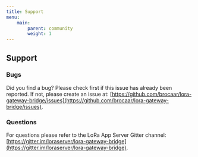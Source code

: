 ```yaml
---
title: Support
menu:
    main:
        parent: community
        weight: 1
---
```


## Support

### Bugs

Did you find a bug? Please check first if this issue has already been reported.
If not, please create an issue at:
[https://github.com/brocaar/lora-gateway-bridge/issues](https://github.com/brocaar/lora-gateway-bridge/issues).

### Questions

For questions please refer to the LoRa App Server Gitter channel:
[https://gitter.im/loraserver/lora-gateway-bridge](https://gitter.im/loraserver/lora-gateway-bridge).

